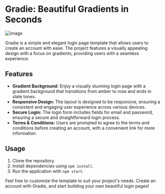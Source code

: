 # Gradie: Beautiful Gradients in Seconds

![image](https://github.com/CubeMyst/GradieSignUp/assets/97372908/363cc273-c487-4c34-bc4b-5c4d6c4d83ce)

Gradie is a simple and elegant login page template that allows users to create an account with ease. The project features a visually appealing design with a focus on gradients, providing users with a seamless experience.

## Features

- **Gradient Background:** Enjoy a visually stunning login page with a gradient background that transitions from amber to rose and ends in slate tones.
- **Responsive Design:** The layout is designed to be responsive, ensuring a consistent and engaging user experience across various devices.
- **Secure Login:** The login form includes fields for email and password, ensuring a secure and straightforward login process.
- **Terms & Conditions:** Users are prompted to agree to the terms and conditions before creating an account, with a convenient link for more information.

## Usage

1. Clone the repository.
2. Install dependencies using `npm install`.
3. Run the application with `npm start`.

Feel free to customize the template to suit your project's needs. Create an account with Gradie, and start building your own beautiful login pages!
